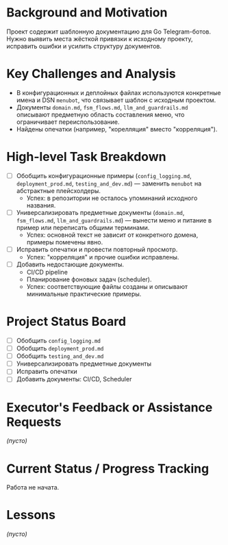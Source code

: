 # Background and Motivation
Проект содержит шаблонную документацию для Go Telegram-ботов. Нужно выявить места жёсткой привязки к исходному проекту, исправить ошибки и усилить структуру документов.

# Key Challenges and Analysis
- В конфигурационных и деплойных файлах используются конкретные имена и DSN `menubot`, что связывает шаблон с исходным проектом.
- Документы `domain.md`, `fsm_flows.md`, `llm_and_guardrails.md` описывают предметную область составления меню, что ограничивает переиспользование.
- Найдены опечатки (например, "корелляция" вместо "корреляция").

# High-level Task Breakdown
- [ ] Обобщить конфигурационные примеры (`config_logging.md`, `deployment_prod.md`, `testing_and_dev.md`) — заменить `menubot` на абстрактные плейсхолдеры.
  - Успех: в репозитории не осталось упоминаний исходного названия.
- [ ] Универсализировать предметные документы (`domain.md`, `fsm_flows.md`, `llm_and_guardrails.md`) — вынести меню и питание в пример или переписать общими терминами.
  - Успех: основной текст не зависит от конкретного домена, примеры помечены явно.
- [ ] Исправить опечатки и провести повторный просмотр.
  - Успех: "корреляция" и прочие ошибки исправлены.
- [ ] Добавить недостающие документы.
  - CI/CD pipeline
  - Планирование фоновых задач (scheduler).
  - Успех: соответствующие файлы созданы и описывают минимальные практические примеры.

# Project Status Board
- [ ] Обобщить `config_logging.md`
- [ ] Обобщить `deployment_prod.md`
- [ ] Обобщить `testing_and_dev.md`
- [ ] Универсализировать предметные документы
- [ ] Исправить опечатки
- [ ] Добавить документы: CI/CD, Scheduler

# Executor's Feedback or Assistance Requests
_(пусто)_

# Current Status / Progress Tracking
Работа не начата.

# Lessons
_(пусто)_
